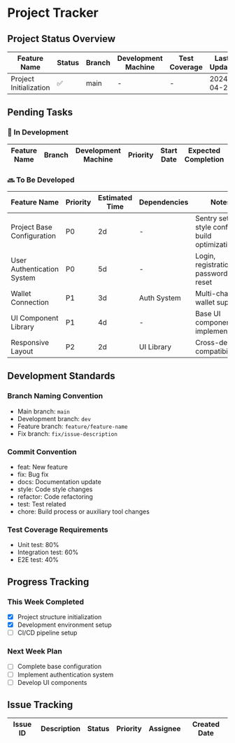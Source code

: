 # Project Tracker

## Project Status Overview

| Feature Name | Status | Branch | Development Machine | Test Coverage | Last Update |
|-------------|--------|--------|---------------------|---------------|-------------|
| Project Initialization | ✅ | main | - | - | 2024-04-28 |

## Pending Tasks

### 🚧 In Development
| Feature Name | Branch | Development Machine | Priority | Start Date | Expected Completion |
|-------------|--------|---------------------|----------|------------|---------------------|

### 🔜 To Be Developed
| Feature Name | Priority | Estimated Time | Dependencies | Notes |
|-------------|----------|----------------|--------------|-------|
| Project Base Configuration | P0 | 2d | - | Sentry setup, style config, build optimization |
| User Authentication System | P0 | 5d | - | Login, registration, password reset |
| Wallet Connection | P1 | 3d | Auth System | Multi-chain wallet support |
| UI Component Library | P1 | 4d | - | Base UI components implementation |
| Responsive Layout | P2 | 2d | UI Library | Cross-device compatibility |

## Development Standards

### Branch Naming Convention
- Main branch: `main`
- Development branch: `dev`
- Feature branch: `feature/feature-name`
- Fix branch: `fix/issue-description`

### Commit Convention
- feat: New feature
- fix: Bug fix
- docs: Documentation update
- style: Code style changes
- refactor: Code refactoring
- test: Test related
- chore: Build process or auxiliary tool changes

### Test Coverage Requirements
- Unit test: 80%
- Integration test: 60%
- E2E test: 40%

## Progress Tracking

### This Week Completed
- [x] Project structure initialization
- [x] Development environment setup
- [ ] CI/CD pipeline setup

### Next Week Plan
- [ ] Complete base configuration
- [ ] Implement authentication system
- [ ] Develop UI components

## Issue Tracking

| Issue ID | Description | Status | Priority | Assignee | Created Date |
|----------|-------------|--------|----------|----------|--------------| 